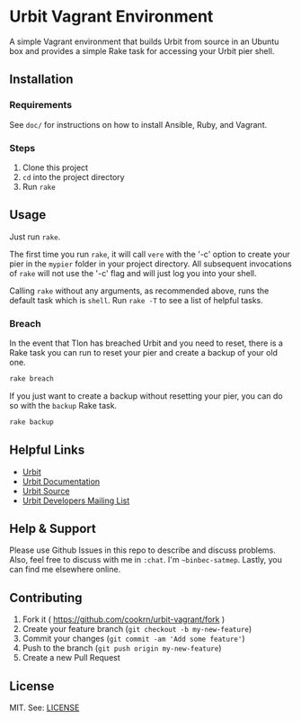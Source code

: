 Urbit Vagrant Environment
=========================

A simple Vagrant environment that builds Urbit from source in an Ubuntu
box and provides a simple Rake task for accessing your Urbit pier shell.

## Installation

### Requirements

See `doc/` for instructions on how to install Ansible, Ruby, and
Vagrant.

### Steps

1. Clone this project
2. `cd` into the project directory
3. Run `rake`

## Usage

Just run `rake`.

The first time you run `rake`, it will call `vere` with the '-c'
option to create your pier in the `mypier` folder in your project
directory. All subsequent invocations of `rake` will not use the '-c'
flag and will just log you into your shell.

Calling `rake` without any arguments, as recommended above, runs the
default task which is `shell`. Run `rake -T` to see a list of helpful
tasks.

### Breach

In the event that Tlon has breached Urbit and you need to reset, there
is a Rake task you can run to reset your pier and create a backup of
your old one.

```bash
rake breach
```

If you just want to create a backup without resetting your pier, you can
do so with the `backup` Rake task.

```bash
rake backup
```

## Helpful Links

* [Urbit](http://urbit.org/)
* [Urbit Documentation](http://doc.urbit.org/doc/)
* [Urbit Source](https://github.com/urbit/urbit)
* [Urbit Developers Mailing List](https://groups.google.com/forum/#!forum/urbit-dev)

## Help & Support

Please use Github Issues in this repo to describe and discuss problems.
Also, feel free to discuss with me in `:chat`. I'm `~binbec-satmep`.
Lastly, you can find me elsewhere online.

## Contributing

1. Fork it ( https://github.com/cookrn/urbit-vagrant/fork )
2. Create your feature branch (`git checkout -b my-new-feature`)
3. Commit your changes (`git commit -am 'Add some feature'`)
4. Push to the branch (`git push origin my-new-feature`)
5. Create a new Pull Request

## License

MIT. See: [LICENSE](https://github.com/cookrn/urbit-vagrant/blob/master/LICENSE)

